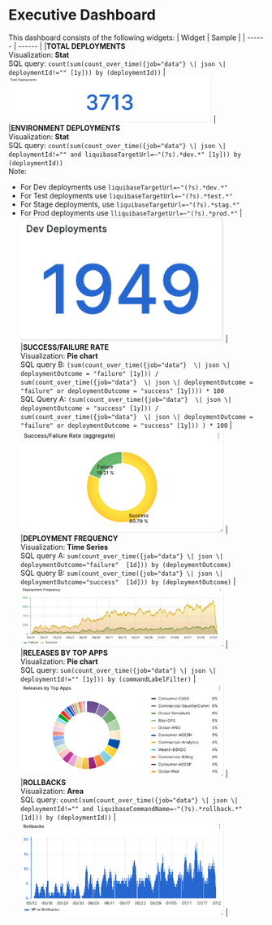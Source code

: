 # Executive Dashboard

This dashboard consists of the following widgets:
| Widget | Sample |
| ------ | ------ |
|<b>TOTAL DEPLOYMENTS</b><br>Visualization: <b>Stat</b><br>SQL query: `count(sum(count_over_time({job="data"} \| json \| deploymentId!="" [1y])) by (deploymentId))` | <img src=img/TotalDeployments.png width="400"> |
|<b>ENVIRONMENT DEPLOYMENTS</b><br>Visualization: <b>Stat</b><br> SQL query: `count(sum(count_over_time({job="data"} \| json \| deploymentId!="" and liquibaseTargetUrl=~"(?s).*dev.*" [1y])) by (deploymentId))`<br> Note: <ul><li>For Dev deployments use `liquibaseTargetUrl=~"(?s).*dev.*"` <li>For Test deployments use `liquibaseTargetUrl=~"(?s).*test.*"` <li>For Stage deployments, use `liquibaseTargetUrl=~"(?s).*stag.*"` <li>For Prod deployments use `lliquibaseTargetUrl=~"(?s).*prod.*"` | <img src=img/DevDeployments.png width="400"> |
|<b>SUCCESS/FAILURE RATE</b><br>Visualization: <b>Pie chart</b><br>SQL query B: `(sum(count_over_time({job="data"}  \| json \| deploymentOutcome = "failure" [1y])) / sum(count_over_time({job="data"}  \| json \| deploymentOutcome = "failure" or deploymentOutcome = "success" [1y]))) * 100` <br>SQL Query A: `(sum(count_over_time({job="data"}  \| json \| deploymentOutcome = "success" [1y])) / sum(count_over_time({job="data"}  \| json \| deploymentOutcome = "failure" or deploymentOutcome = "success" [1y])) ) * 100` | <img src=img/SuccessFailure.png width="400"> |
|<b>DEPLOYMENT FREQUENCY</b><br>Visualization: <b>Time Series</b><br>SQL query A: `sum(count_over_time({job="data"} \| json \| deploymentOutcome="failure"  [1d])) by (deploymentOutcome)` <br>SQL query B: `sum(count_over_time({job="data"} \| json \| deploymentOutcome="success"  [1d])) by (deploymentOutcome)` | <img src=img/DeploymentFrequency.png width="400"> |
|<b>RELEASES BY TOP APPS</b><br>Visualization: <b>Pie chart</b><br>SQL query: `sum(count_over_time({job="data"} \| json \| deploymentId!="" [1y])) by (commandLabelFilter)` | <img src=img/ReleasesByTopApps.png width="400"> |
|<b>ROLLBACKS</b><br>Visualization: <b>Area</b><br>SQL query: `count(sum(count_over_time({job="data"} \| json \| deploymentId!="" and liquibaseCommandName=~"(?s).*rollback.*" [1d])) by (deploymentId))` | <img src=img/Rollbacks.png width="400"> |
